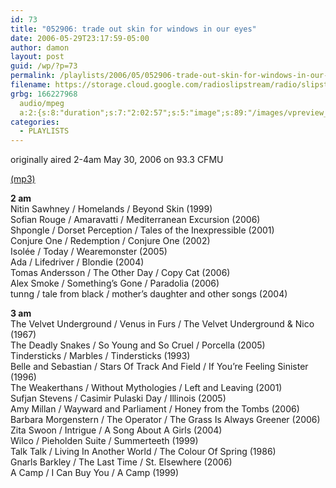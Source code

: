 ```yaml
---
id: 73
title: "052906: trade out skin for windows in our eyes"
date: 2006-05-29T23:17:59-05:00
author: damon
layout: post
guid: /wp/?p=73
permalink: /playlists/2006/05/052906-trade-out-skin-for-windows-in-our-eyes/
filename: https://storage.cloud.google.com/radioslipstream/radio/slipstream-2006-05-29.mp3
grbg: 166227968
  audio/mpeg
  a:2:{s:8:"duration";s:7:"2:02:57";s:5:"image";s:89:"/images/vpreview_center.png";}
categories:
  - PLAYLISTS
---
```


originally aired 2-4am May 30, 2006 on 93.3 CFMU

[(mp3)](https://storage.cloud.google.com/radioslipstream/radio/upload/slipstream-2006-05-29.mp3)

**2 am**  
Nitin Sawhney / Homelands / Beyond Skin (1999)  
Sofian Rouge / Amaravatti / Mediterranean Excursion (2006)  
Shpongle / Dorset Perception / Tales of the Inexpressible (2001)  
Conjure One / Redemption / Conjure One (2002)  
Isolée / Today / Wearemonster (2005)  
Ada / Lifedriver / Blondie (2004)  
Tomas Andersson / The Other Day / Copy Cat (2006)  
Alex Smoke / Something’s Gone / Paradolia (2006)  
tunng / tale from black / mother’s daughter and other songs (2004)

**3 am**  
The Velvet Underground / Venus in Furs / The Velvet Underground & Nico (1967)  
The Deadly Snakes / So Young and So Cruel / Porcella (2005)  
Tindersticks / Marbles / Tindersticks (1993)  
Belle and Sebastian / Stars Of Track And Field / If You’re Feeling Sinister (1996)  
The Weakerthans / Without Mythologies / Left and Leaving (2001)  
Sufjan Stevens / Casimir Pulaski Day / Illinois (2005)  
Amy Millan / Wayward and Parliament / Honey from the Tombs (2006)  
Barbara Morgenstern / The Operator / The Grass Is Always Greener (2006)  
Zita Swoon / Intrigue / A Song About A Girls (2004)  
Wilco / Pieholden Suite / Summerteeth (1999)  
Talk Talk / Living In Another World / The Colour Of Spring (1986)  
Gnarls Barkley / The Last Time / St. Elsewhere (2006)  
A Camp / I Can Buy You / A Camp (1999)
